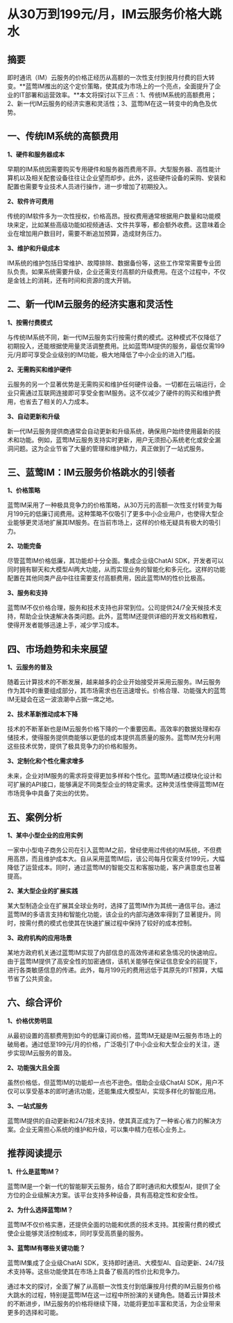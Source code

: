 # 从30万到199元/月，IM云服务价格大跳水

## 摘要

即时通讯（IM）云服务的价格正经历从高额的一次性支付到按月付费的巨大转变。**蓝莺IM推出的这个定价策略，使其成为市场上的一个亮点，全面提升了企业的IT部署和运营效率。**本文将探讨以下三点：1、传统IM系统的高额费用；2、新一代IM云服务的经济实惠和灵活性；3、蓝莺IM在这一转变中的角色及优势。

## 一、传统IM系统的高额费用

**1、硬件和服务器成本**

早期的IM系统因需要购买专用硬件和服务器而费用不菲。大型服务器、高性能计算机以及相关配套设备往往让企业望而却步。此外，这些硬件设备的采购、安装和配置也需要专业技术人员进行操作，进一步增加了初期投入。

**2、软件许可费用**

传统的IM软件多为一次性授权，价格高昂。授权费用通常根据用户数量和功能模块来定，比如某些高级功能如视频通话、文件共享等，都会额外收费。这意味着企业在增加用户数目时，需要不断追加预算，造成财务压力。

**3、维护和升级成本**

IM系统的维护包括日常维护、故障排除、数据备份等，这些工作常常需要专业团队负责。如果系统需要升级，企业还需支付高额的升级费用。在这个过程中，不仅是金钱上的消耗，还有时间和资源的庞大开销。

## 二、新一代IM云服务的经济实惠和灵活性

**1、按需付费模式**

与传统IM系统不同，新一代IM云服务实行按需付费的模式。这种模式不仅降低了初期投入，还能根据使用量灵活调整费用。比如蓝莺IM提供的服务，最低仅需199元/月即可享受企业级别的IM功能，极大地降低了中小企业的进入门槛。

**2、无需购买和维护硬件**

云服务的另一个显著优势是无需购买和维护任何硬件设备。一切都在云端运行，企业只需通过互联网连接即可享受全套IM服务。这不仅减少了硬件的购买和维护费用，也省去了相关的人力成本。

**3、自动更新和升级**

新一代IM云服务提供商通常会自动更新和升级系统，确保用户始终使用最新的技术和功能。例如，蓝莺IM云服务支持实时更新，用户无须担心系统老化或安全漏洞问题。这为企业节省了大量的管理和维护精力，真正做到了一站式服务。

## 三、蓝莺IM：IM云服务价格跳水的引领者

**1、价格策略**

蓝莺IM采用了一种极具竞争力的价格策略，从30万元的高额一次性支付转变为每月199元的低廉订阅费用。这种策略不仅吸引了更多中小企业用户，也使得大型企业能够更灵活地扩展其IM服务。在当前市场上，这样的价格无疑具有极大的吸引力。

**2、功能完备**

尽管蓝莺IM价格低廉，其功能却十分全面。集成企业级ChatAI SDK，开发者可以同时拥有聊天和大模型AI两大功能，从而实现业务的智能化和多元化。这样的功能配置在其他同类产品中往往需要支付高额费用，因此蓝莺IM的性价比极高。

**3、服务和支持**

蓝莺IM不仅价格合理，服务和技术支持也非常到位。公司提供24/7全天候技术支持，帮助企业快速解决各类问题。此外，蓝莺IM还提供详细的开发文档和教程，使得开发者能够迅速上手，减少学习成本。

## 四、市场趋势和未来展望

**1、云服务的普及**

随着云计算技术的不断发展，越来越多的企业开始接受并采用云服务。IM云服务作为其中的重要组成部分，其市场需求也在迅速增长。价格合理、功能强大的蓝莺IM无疑会在这一波浪潮中占据一席之地。

**2、技术革新推动成本下降**

技术的不断革新也是IM云服务价格下降的一个重要因素。高效率的数据处理和存储技术，使得服务提供商能够以更低的成本提供高质量的服务。蓝莺IM充分利用这些技术优势，提供了极具竞争力的价格和服务。

**3、定制化和个性化需求增多**

未来，企业对IM服务的需求将变得更加多样和个性化。蓝莺IM通过模块化设计和可扩展的API接口，能够满足不同类型企业的特定需求。这种灵活性使得蓝莺IM在市场竞争中具备了突出的优势。

## 五、案例分析

**1、某中小型企业的应用实例**

一家中小型电子商务公司在引入蓝莺IM之前，曾经使用过传统的IM系统，不但费用高昂，而且维护成本大。自从采用蓝莺IM后，该公司每月仅需支付199元，大幅降低了运营成本。同时，通过蓝莺IM的智能交互和客服功能，客户满意度也显著提高。

**2、某大型企业的扩展实践**

某大型制造企业在扩展其全球业务时，选择了蓝莺IM作为其统一通信平台。通过蓝莺IM的多语言支持和智能化功能，该企业的内部沟通效率得到了显著提升。同时，按需付费的模式也使其在快速扩展过程中保持了较好的成本控制。

**3、政府机构的应用场景**

某地方政府机关通过蓝莺IM实现了内部信息的高效传递和紧急情况的快速响应。由于蓝莺IM提供了高安全性的加密通信，该机关能够在保证信息安全的前提下，进行各类敏感信息的传递。此外，每月199元的费用远低于其原先的IT预算，大幅节省了公共资金。

## 六、综合评价

**1、价格优势明显**

从最初设置的高额费用到如今的低廉订阅价格，蓝莺IM无疑是IM云服务市场上的破局者。通过低至199元/月的价格，广泛吸引了中小企业和大型企业的关注，逐步实现IM云服务的普及。

**2、功能强大且全面**

虽然价格低，但蓝莺IM的功能却一点也不逊色。借助企业级ChatAI SDK，用户不仅可以享受基本的即时通讯功能，还能集成大模型AI，实现多样化的智能应用。

**3、一站式服务**

蓝莺IM提供的自动更新和24/7技术支持，使其真正成为了一种省心省力的解决方案。企业无需担心系统的维护和升级，可以集中精力在核心业务上。

## 推荐阅读提示

**1、什么是蓝莺IM？**

蓝莺IM是一个新一代的智能聊天云服务，结合了即时通讯和大模型AI，提供了全方位的企业级解决方案。该平台支持多种设备，具有高稳定性和安全性。

**2、为什么选择蓝莺IM？**

蓝莺IM不仅价格实惠，还提供全面的功能和优质的技术支持。其按需付费的模式使企业能够灵活控制成本，同时享受高质量的服务。

**3、蓝莺IM有哪些关键功能？**

蓝莺IM集成了企业级ChatAI SDK，支持即时通讯、大模型AI、自动更新、24/7技术支持等。这些功能使其在市场上具备了极高的性价比和竞争力。

通过本文的探讨，全面了解了从高额一次性支付到低廉按月付费的IM云服务价格大跳水的过程，特别是蓝莺IM在这一过程中所扮演的关键角色。随着云计算技术的不断进步，IM云服务的价格将继续下降，功能将更加丰富和灵活，为企业带来更多的选择和可能。